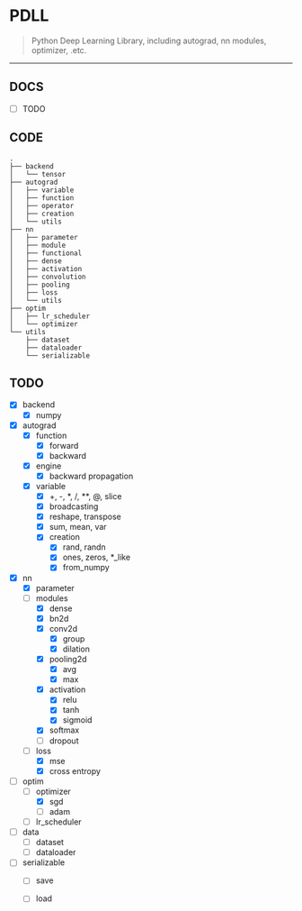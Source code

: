 # PDLL
> Python Deep Learning Library, including autograd, nn modules, optimizer, .etc.

--- 
## DOCS

- [ ] TODO


## CODE
```
.
├── backend
│   └── tensor
├── autograd
│   ├── variable
│   ├── function
│   ├── operator
│   ├── creation
│   └── utils
├── nn
│   ├── parameter
│   ├── module
│   ├── functional
│   ├── dense
│   ├── activation
│   ├── convolution
│   ├── pooling
│   ├── loss
│   └── utils
├── optim
│   ├── lr_scheduler
│   └── optimizer
└── utils
    ├── dataset
    ├── dataloader
    └── serializable
```


## TODO

- [x] backend
    - [x] numpy
- [x] autograd
    - [x] function
        - [x] forward
        - [x] backward
    - [x] engine
        - [x] backward propagation
    - [x] variable
        - [x] +, -, *, /, **, @, slice
        - [x] broadcasting
        - [x] reshape, transpose
        - [x] sum, mean, var
        - [x] creation
            - [x] rand, randn
            - [x] ones, zeros, *_like
            - [x] from_numpy
- [x] nn
    - [x] parameter
    - [ ] modules
        - [x] dense
        - [x] bn2d
        - [x] conv2d
            - [x] group
            - [x] dilation
        - [x] pooling2d
            - [x] avg
            - [x] max
        - [x] activation
            - [x] relu
            - [x] tanh
            - [x] sigmoid
        - [x] softmax
        - [ ] dropout
    - [ ] loss
        - [x] mse
        - [x] cross entropy
- [ ] optim
    - [ ] optimizer
        - [x] sgd
        - [ ] adam
    - [ ] lr_scheduler
- [ ] data
    - [ ] dataset
    - [ ] dataloader
- [ ] serializable
    - [ ] save
    - [ ] load

